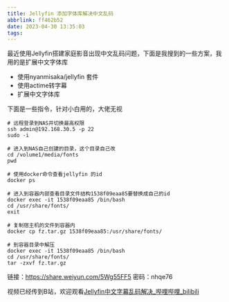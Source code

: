 ```yaml
---
title: Jellyfin 添加字体库解决中文乱码
abbrlink: ff462b52
date: 2023-04-30 13:35:03
tags:
---
```




最近使用Jellyfin搭建家庭影音出现中文乱码问题，下面是我搜到的一些方案，我用的是扩展中文字体库

* 使用nyanmisaka/jellyfin 套件
* 使用actime转字幕
* 扩展中文字体库



下面是一些指令，针对小白用的，大佬无视

```shell
# 远程登录到NAS并切换最高权限
ssh admin@192.168.30.5 -p 22
sudo -i

# 进入到NAS自己创建的目录，这个目录自己改
cd /volume1/media/fonts
pwd

# 使用docker命令查看jellyfin 的id
docker ps

# 进入到容器内部查看目录文件结构1538f09eaa85要替换成自己的id
docker exec -it 1538f09eaa85 /bin/bash
cd /usr/share/fonts/
exit

# 复制宿主机的文件到容器内
docker cp fz.tar.gz 1538f09eaa85:/usr/share/fonts/

# 到容器目录中解压
docker exec -it 1538f09eaa85 /bin/bash
cd /usr/share/fonts/
tar -zxvf fz.tar.gz

```

链接：https://share.weiyun.com/5Wg55FF5 密码：nhqe76



视频已经传到B站，欢迎观看[Jellyfin中文字幕乱码解决_哔哩哔哩_bilibili](https://www.bilibili.com/video/BV1jg4y1L7sR/?vd_source=8054953f896f7243d95be264ebdece29)


